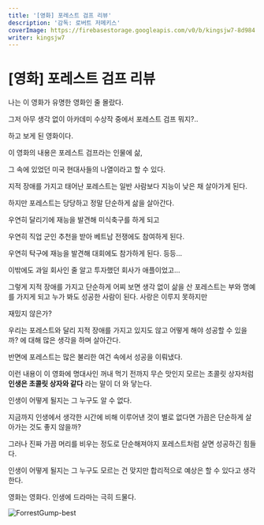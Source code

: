 ```yaml
---
title: '[영화] 포레스트 검프 리뷰'
description: '감독: 로버트 저메키스'
coverImage: https://firebasestorage.googleapis.com/v0/b/kingsjw7-8d984.appspot.com/o/movie%2FforrestGump1.jpeg?alt=media&token=939ddd57-937f-4659-a5d3-ec3a576edb1a
writer: kingsjw7
---
```


# [영화] 포레스트 검프 리뷰

나는 이 영화가 유명한 영화인 줄 몰랐다.

그저 아무 생각 없이 아카데미 수상작 중에서 포레스트 검프 뭐지?..

하고 보게 된 영화이다.


이 영화의 내용은 포레스트 검프라는 인물에 삶,

그 속에 있었던 미국 현대사들의 나열이라고 할 수 있다.


지적 장애를 가지고 태어난 포레스트는 일반 사람보다 지능이 낮은 채 살아가게 된다.

하지만 포레스트는 당당하고 정말 단순하게 삶을 살아간다.

우연히 달리기에 재능을 발견해 미식축구를 하게 되고

우연히 직업 군인 추천을 받아 베트남 전쟁에도 참여하게 된다.

우연히 탁구에 재능을 발견해 대회에도 참가하게 된다. 등등...

이밖에도 과일 회사인 줄 알고 투자했던 회사가 애플이었고...

그렇게 지적 장애를 가지고 단순하게 어찌 보면 생각 없이 삶을 산 포레스트는 부와 명예를 가지게 되고 누가 봐도 성공한 사람이 된다. 사랑은 이루지 못하지만


재밌지 않은가?

우리는 포레스트와 달리 지적 장애를 가지고 있지도 않고 어떻게 해야 성공할 수 있을까? 에 대해 많은 생각을 하며 살아간다.

반면에 포레스트는 많은 불리한 여건 속에서 성공을 이뤄냈다.

이런 내용이 이 영화에 명대사인 꺼내 먹기 전까지 무슨 맛인지 모르는 초콜릿 상자처럼 **인생은 초콜릿 상자와 같다** 라는 말이 더 와 닿는다.


인생이 어떻게 될지는 그 누구도 알 수 없다.

지금까지 인생에서 생각한 시간에 비해 이루어낸 것이 별로 없다면 가끔은 단순하게 살아가는 것도 좋지 않을까?


그러나 진짜 가끔 머리를 비우는 정도로 단순해져야지 포레스트처럼 살면 성공하긴 힘들다.

인생이 어떻게 될지는 그 누구도 모르는 건 맞지만 합리적으로 예상은 할 수 있다고 생각한다.

영화는 영화다. 인생에 드라마는 극히 드물다.

![ForrestGump-best](https://firebasestorage.googleapis.com/v0/b/kingsjw7-8d984.appspot.com/o/movie%2FforrestGump2.gif?alt=media&token=ecf0f499-8eb7-4b07-be3c-f97bafdb3378)
